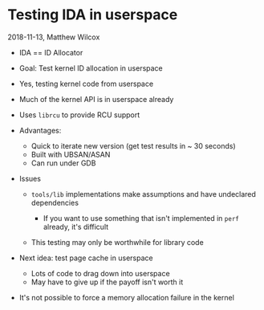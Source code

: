 # Testing IDA in userspace

2018-11-13, Matthew Wilcox

* IDA == ID Allocator
* Goal: Test kernel ID allocation in userspace
* Yes, testing kernel code from userspace
* Much of the kernel API is in userspace already
* Uses `librcu` to provide RCU support
* Advantages:
  * Quick to iterate new version (get test results in ~ 30 seconds)
  * Built with UBSAN/ASAN
  * Can run under GDB

* Issues
  * `tools/lib` implementations make assumptions and have undeclared dependencies
    * If you want to use something that isn't implemented in `perf` already, it's difficult

  * This testing may only be worthwhile for library code

* Next idea: test page cache in userspace
  * Lots of code to drag down into userspace
  * May have to give up if the payoff isn't worth it

* It's not possible to force a memory allocation failure in the kernel

